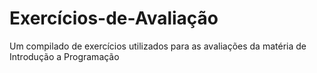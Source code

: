 # Exercícios-de-Avaliação
Um compilado de exercícios utilizados para as avaliações da matéria de Introdução a Programação
